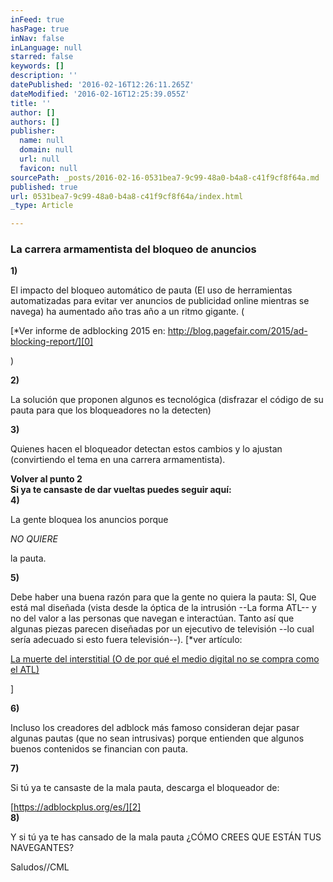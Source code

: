 ```yaml
---
inFeed: true
hasPage: true
inNav: false
inLanguage: null
starred: false
keywords: []
description: ''
datePublished: '2016-02-16T12:26:11.265Z'
dateModified: '2016-02-16T12:25:39.055Z'
title: ''
author: []
authors: []
publisher:
  name: null
  domain: null
  url: null
  favicon: null
sourcePath: _posts/2016-02-16-0531bea7-9c99-48a0-b4a8-c41f9cf8f64a.md
published: true
url: 0531bea7-9c99-48a0-b4a8-c41f9cf8f64a/index.html
_type: Article

---
```

### La carrera armamentista del bloqueo de anuncios

**1)**

El impacto del bloqueo automático de pauta (El uso de herramientas automatizadas para evitar ver anuncios de publicidad online mientras se navega) ha aumentado año tras año a un ritmo gigante. (

[\*Ver informe de adblocking 2015 en: http://blog.pagefair.com/2015/ad-blocking-report/][0]

)

**2)**

La solución que proponen algunos es tecnológica (disfrazar el código de su pauta para que los bloqueadores no la detecten)

**3)**

Quienes hacen el bloqueador detectan estos cambios y lo ajustan (convirtiendo el tema en una carrera armamentista).

**Volver al punto 2**  
**Si ya te cansaste de dar vueltas puedes seguir aquí:**  
**4)**

La gente bloquea los anuncios porque

_NO QUIERE_

la pauta.

**5)**

Debe haber una buena razón para que la gente no quiera la pauta: SI, Que está mal diseñada (vista desde la óptica de la intrusión --La forma ATL-- y no del valor a las personas que navegan e interactúan. Tanto así que algunas piezas parecen diseñadas por un ejecutivo de televisión --lo cual sería adecuado si esto fuera televisión--). \[\*ver artículo:

[La muerte del interstitial (O de por qué el medio digital no se compra como el ATL)][1]

\]

**6)**

Incluso los creadores del adblock más famoso consideran dejar pasar algunas pautas (que no sean intrusivas) porque entienden que algunos buenos contenidos se financian con pauta.

**7)**

Si tú ya te cansaste de la mala pauta, descarga el bloqueador de: 

[https://adblockplus.org/es/][2]  
**8)**

Y si tú ya te has cansado de la mala pauta ¿CÓMO CREES QUE ESTÁN TUS NAVEGANTES?

Saludos//CML

[0]: http://blog.pagefair.com/2015/ad-blocking-report/
[1]: http://www.digitalsignificapersonas.com/2015/07/la-muerte-del-interstitial-o-de-por-que.html
[2]: https://adblockplus.org/es/